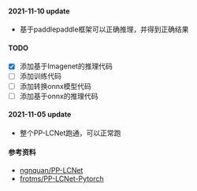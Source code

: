 #### 2021-11-10 update
- 基于paddlepaddle框架可以正确推理，并得到正确结果

#### TODO
- [x] 添加基于Imagenet的推理代码
- [ ] 添加训练代码
- [ ] 添加转换onnx模型代码
- [ ] 添加基于onnx的推理代码

#### 2021-11-05 update
- 整个PP-LCNet跑通，可以正常跑


#### 参考资料
- [ngnquan/PP-LCNet](https://github.com/ngnquan/PP-LCNet)
- [frotms/PP-LCNet-Pytorch](https://github.com/frotms/PP-LCNet-Pytorch)